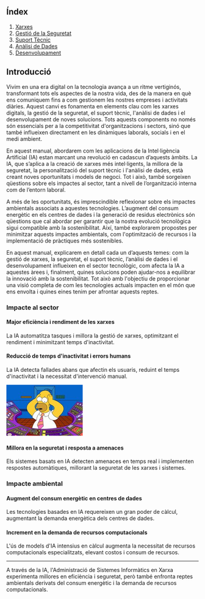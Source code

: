 ## Índex

1. [Xarxes](manual-IA-ASIX/xarxes.md)
2. [Gestió de la Seguretat](https://github.com/JiajunYe-ITB2425/manual-IA-ASIX/blob/Gerson/Gesti%C3%B3%20de%20seguretat.md)
3. [Suport Tècnic](#suport-tècnic)
4. [Anàlisi de Dades](https://github.com/JiajunYe-ITB2425/manual-IA-ASIX/blob/steven/analisis.md)
5. [Desenvolupament](https://github.com/JiajunYe-ITB2425/manual-IA-ASIX/blob/alberto/desenvolupament.md)

## Introducció

Vivim en una era digital on la tecnologia avança a un ritme vertiginós, transformant tots els aspectes de la nostra vida, des de la manera en què ens comuniquem fins a com gestionem les nostres empreses i activitats diàries. Aquest canvi es fonamenta en elements clau com les xarxes digitals, la gestió de la seguretat, el suport tècnic, l'anàlisi de dades i el desenvolupament de noves solucions. Tots aquests components no només són essencials per a la competitivitat d'organitzacions i sectors, sinó que també influeixen directament en les dinàmiques laborals, socials i en el medi ambient.

En aquest manual, abordarem com les aplicacions de la Intel·ligència Artificial (IA) estan marcant una revolució en cadascun d’aquests àmbits. La IA, que s’aplica a la creació de xarxes més intel·ligents, la millora de la seguretat, la personalització del suport tècnic i l'anàlisi de dades, està creant noves oportunitats i models de negoci. Tot i això, també sorgeixen qüestions sobre els impactes al sector, tant a nivell de l’organització interna com de l’entorn laboral.

A més de les oportunitats, és imprescindible reflexionar sobre els impactes ambientals associats a aquestes tecnologies. L’augment del consum energètic en els centres de dades i la generació de residus electrònics són qüestions que cal abordar per garantir que la nostra evolució tecnològica sigui compatible amb la sostenibilitat. Així, també explorarem propostes per minimitzar aquests impactes ambientals, com l'optimització de recursos i la implementació de pràctiques més sostenibles.

En aquest manual, explicarem en detall cada un d’aquests temes: com la gestió de xarxes, la seguretat, el suport tècnic, l’anàlisi de dades i el desenvolupament influeixen en el sector tecnològic, com afecta la IA a aquestes àrees i, finalment, quines solucions poden ajudar-nos a equilibrar la innovació amb la sostenibilitat. Tot això amb l'objectiu de proporcionar una visió completa de com les tecnologies actuals impacten en el món que ens envolta i quines eines tenim per afrontar aquests reptes.
### Impacte al sector

#### **Major eficiència i rendiment de les xarxes**

La IA automatitza tasques i millora la gestió de xarxes, optimitzant el rendiment i minimitzant temps d'inactivitat.

#### **Reducció de temps d'inactivitat i errors humans**

La IA detecta fallades abans que afectin els usuaris, reduint el temps d'inactivitat i la necessitat d'intervenció manual.

![Reducció d'Errors Humans](https://github.com/JiajunYe-ITB2425/manual-IA-ASIX/blob/main/error.jpg)

#### **Millora en la seguretat i resposta a amenaces**

Els sistemes basats en IA detecten amenaces en temps real i implementen respostes automàtiques, millorant la seguretat de les xarxes i sistemes.

### Impacte ambiental

#### **Augment del consum energètic en centres de dades**

Les tecnologies basades en IA requereixen un gran poder de càlcul, augmentant la demanda energètica dels centres de dades.

#### **Increment en la demanda de recursos computacionals**

L'ús de models d'IA intensius en càlcul augmenta la necessitat de recursos computacionals especialitzats, elevant costos i consum de recursos.

---

A través de la IA, l'Administració de Sistemes Informàtics en Xarxa experimenta millores en eficiència i seguretat, però també enfronta reptes ambientals derivats del consum energètic i la demanda de recursos computacionals.
